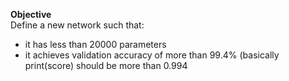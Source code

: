 <b>Objective</b><br/>
Define a new network such that:<br>
<ul>
<li>it has less than 20000 parameters</li>
<li>it achieves validation accuracy of more than 99.4% (basically print(score) should be more than 0.994</li>
</ul>
